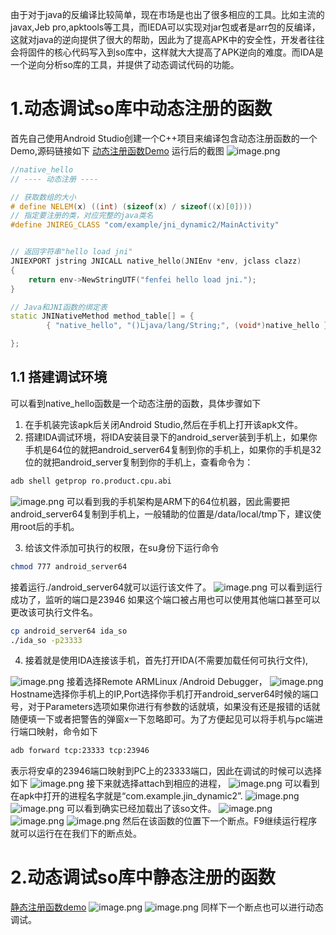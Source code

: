 由于对于java的反编译比较简单，现在市场是也出了很多相应的工具。比如主流的javax,Jeb pro,apktools等工具，而IEDA可以实现对jar包或者是arr包的反编译，这就对java的逆向提供了很大的帮助，因此为了提高APK中的安全性，开发者往往会将固件的核心代码写入到so库中，这样就大大提高了APK逆向的难度。而IDA是一个逆向分析so库的工具，并提供了动态调试代码的功能。
# 1.动态调试so库中动态注册的函数
首先自己使用Android Studio创建一个C++项目来编译包含动态注册函数的一个Demo,源码链接如下
[动态注册函数Demo](https://github.com/yuhanghuang/Android_reverse/tree/main/JNI_Dynamic2)
运行后的截图
![image.png](https://cdn.nlark.com/yuque/0/2022/png/21766399/1661168920030-77f1b186-71d0-40b1-b767-9c77e8231218.png#clientId=ua1d4de63-00c4-4&crop=0&crop=0&crop=1&crop=1&from=paste&height=825&id=u516a2114&margin=%5Bobject%20Object%5D&name=image.png&originHeight=825&originWidth=420&originalType=binary&ratio=1&rotation=0&showTitle=false&size=75545&status=done&style=none&taskId=u1bddecec-dd99-4580-a66e-84f97918b34&title=&width=420)
```cpp
//native_hello
// ---- 动态注册 ----

// 获取数组的大小
# define NELEM(x) ((int) (sizeof(x) / sizeof((x)[0])))
// 指定要注册的类，对应完整的java类名
#define JNIREG_CLASS "com/example/jni_dynamic2/MainActivity"


// 返回字符串"hello load jni"
JNIEXPORT jstring JNICALL native_hello(JNIEnv *env, jclass clazz)
{
    return env->NewStringUTF("fenfei hello load jni.");
}

// Java和JNI函数的绑定表
static JNINativeMethod method_table[] = {
        { "native_hello", "()Ljava/lang/String;", (void*)native_hello },//绑定

};
```
## 1.1 搭建调试环境
可以看到native_hello函数是一个动态注册的函数，具体步骤如下

1. 在手机装完该apk后关闭Android Studio,然后在手机上打开该apk文件。
1. 搭建IDA调试环境，将IDA安装目录下的android_server装到手机上，如果你手机是64位的就把android_server64复制到你的手机上，如果你的手机是32位的就把android_server复制到你的手机上，查看命令为：
```bash
adb shell getprop ro.product.cpu.abi
```
![image.png](https://cdn.nlark.com/yuque/0/2022/png/21766399/1661169469285-c4480ad8-d6fe-44b9-8126-5a1e44330cf2.png#clientId=ua1d4de63-00c4-4&crop=0&crop=0&crop=1&crop=1&from=paste&height=121&id=u0be74a82&margin=%5Bobject%20Object%5D&name=image.png&originHeight=121&originWidth=768&originalType=binary&ratio=1&rotation=0&showTitle=false&size=9655&status=done&style=none&taskId=u37bf6109-5ad6-4ab8-b6c4-3a90e7a7f44&title=&width=768)
可以看到我的手机架构是ARM下的64位机器，因此需要把android_server64复制到手机上，一般辅助的位置是/data/local/tmp下，建议使用root后的手机。

3. 给该文件添加可执行的权限，在su身份下运行命令
```bash
chmod 777 android_server64
```
接着运行./android_server64就可以运行该文件了。
![image.png](https://cdn.nlark.com/yuque/0/2022/png/21766399/1661169704976-cc126615-3fa6-41d9-ab80-80a1d4e6362c.png#clientId=ua1d4de63-00c4-4&crop=0&crop=0&crop=1&crop=1&from=paste&height=301&id=uad00f17b&margin=%5Bobject%20Object%5D&name=image.png&originHeight=301&originWidth=942&originalType=binary&ratio=1&rotation=0&showTitle=false&size=41556&status=done&style=none&taskId=u4ce84a1a-7a03-4ba2-9d76-8301bf86877&title=&width=942)
可以看到运行成功了，监听的端口是23946
如果这个端口被占用也可以使用其他端口甚至可以更改该可执行文件名。
```bash
cp android_server64 ida_so
./ida_so -p23333
```

4. 接着就是使用IDA连接该手机，首先打开IDA(不需要加载任何可执行文件),

![image.png](https://cdn.nlark.com/yuque/0/2022/png/21766399/1661170110695-e0187c41-1efb-48d0-a904-b4059a5489b6.png#clientId=ua1d4de63-00c4-4&crop=0&crop=0&crop=1&crop=1&from=paste&height=219&id=u9f284944&margin=%5Bobject%20Object%5D&name=image.png&originHeight=219&originWidth=966&originalType=binary&ratio=1&rotation=0&showTitle=false&size=16449&status=done&style=none&taskId=u8720e1c2-7a9c-46d6-b950-c265477ab9b&title=&width=966)
接着选择Remote ARMLinux /Android Debugger，
![image.png](https://cdn.nlark.com/yuque/0/2022/png/21766399/1661170484916-f5a9eb1e-17fe-4b8c-badc-3e22021ab935.png#clientId=ua1d4de63-00c4-4&crop=0&crop=0&crop=1&crop=1&from=paste&height=323&id=uf46adee1&margin=%5Bobject%20Object%5D&name=image.png&originHeight=323&originWidth=553&originalType=binary&ratio=1&rotation=0&showTitle=false&size=7949&status=done&style=none&taskId=u91cdfbad-24dd-4d67-bb70-a90110b2a90&title=&width=553)
Hostname选择你手机上的IP,Port选择你手机打开android_server64时候的端口号，对于Parameters选项如果你进行有参数的话就填，如果没有还是报错的话就随便填一下或者把警告的弹窗x一下忽略即可。为了方便起见可以将手机与pc端进行端口映射，命令如下
```bash
adb forward tcp:23333 tcp:23946
```
表示将安卓的23946端口映射到PC上的23333端口，因此在调试的时候可以选择如下
![image.png](https://cdn.nlark.com/yuque/0/2022/png/21766399/1661172410403-6c299b7b-9f8e-4408-b85b-9f53ab793969.png#clientId=ua1d4de63-00c4-4&crop=0&crop=0&crop=1&crop=1&from=paste&height=323&id=uf128ad53&margin=%5Bobject%20Object%5D&name=image.png&originHeight=323&originWidth=556&originalType=binary&ratio=1&rotation=0&showTitle=false&size=7932&status=done&style=none&taskId=u71e80410-00a3-4f31-a62b-5d786e746a8&title=&width=556)
接下来就选择attach到相应的进程，
![image.png](https://cdn.nlark.com/yuque/0/2022/png/21766399/1661172686349-02d7001a-76c4-4544-ae35-677f1aa41984.png#clientId=ua1d4de63-00c4-4&crop=0&crop=0&crop=1&crop=1&from=paste&height=240&id=u3a4a5a54&margin=%5Bobject%20Object%5D&name=image.png&originHeight=240&originWidth=891&originalType=binary&ratio=1&rotation=0&showTitle=false&size=40498&status=done&style=none&taskId=uc1be666e-3fc6-4c03-9e07-916c643aeef&title=&width=891)
可以看到在apk中打开的进程名字就是“com.example.jin_dynamic2”.
![image.png](https://cdn.nlark.com/yuque/0/2022/png/21766399/1661172745034-09758ac7-a960-4647-9e9a-55f8278ce8bb.png#clientId=ua1d4de63-00c4-4&crop=0&crop=0&crop=1&crop=1&from=paste&height=651&id=u5423bace&margin=%5Bobject%20Object%5D&name=image.png&originHeight=651&originWidth=538&originalType=binary&ratio=1&rotation=0&showTitle=false&size=11479&status=done&style=none&taskId=ufd06a1bb-c6fd-4b7a-a8cc-bf36781871d&title=&width=538)
![image.png](https://cdn.nlark.com/yuque/0/2022/png/21766399/1661172808259-aa105065-6651-4744-83b8-2ae5b7dae3bb.png#clientId=ua1d4de63-00c4-4&crop=0&crop=0&crop=1&crop=1&from=paste&height=298&id=ue66f9010&margin=%5Bobject%20Object%5D&name=image.png&originHeight=298&originWidth=839&originalType=binary&ratio=1&rotation=0&showTitle=false&size=20877&status=done&style=none&taskId=uc8b4f189-c00e-40fb-a8c3-e74b801a262&title=&width=839)
可以看到确实已经加载出了该so文件。
![image.png](https://cdn.nlark.com/yuque/0/2022/png/21766399/1661172860922-6a2cd937-3856-476e-b7dd-c48e98182a37.png#clientId=ua1d4de63-00c4-4&crop=0&crop=0&crop=1&crop=1&from=paste&height=566&id=u76ed6002&margin=%5Bobject%20Object%5D&name=image.png&originHeight=566&originWidth=1002&originalType=binary&ratio=1&rotation=0&showTitle=false&size=70775&status=done&style=none&taskId=uf8baac7c-3fe6-4231-936d-2631d82537d&title=&width=1002)
![image.png](https://cdn.nlark.com/yuque/0/2022/png/21766399/1661173005690-c9d9051c-513a-41ea-b0ed-0d9f0d049ab0.png#clientId=ua1d4de63-00c4-4&crop=0&crop=0&crop=1&crop=1&from=paste&height=232&id=ua0f8d0d8&margin=%5Bobject%20Object%5D&name=image.png&originHeight=232&originWidth=845&originalType=binary&ratio=1&rotation=0&showTitle=false&size=15863&status=done&style=none&taskId=ub459e0b5-2402-458b-b00c-85689a89cb6&title=&width=845)
![image.png](https://cdn.nlark.com/yuque/0/2022/png/21766399/1661173063775-4f6648b3-74bf-48c5-86e4-acc497418f60.png#clientId=ua1d4de63-00c4-4&crop=0&crop=0&crop=1&crop=1&from=paste&height=343&id=u39fd1341&margin=%5Bobject%20Object%5D&name=image.png&originHeight=343&originWidth=1775&originalType=binary&ratio=1&rotation=0&showTitle=false&size=49920&status=done&style=none&taskId=ub72d15b3-5dee-40b1-930b-61f79a310ec&title=&width=1775)
然后在该函数的位置下一个断点。F9继续运行程序就可以运行在在我们下的断点处。
# 2.动态调试so库中静态注册的函数
[静态注册函数demo](https://github.com/yuhanghuang/Android_reverse/tree/main/JNI_static2)
![image.png](https://cdn.nlark.com/yuque/0/2022/png/21766399/1661174615354-2fa8f132-f4e1-44eb-a798-651341aba858.png#clientId=ua1d4de63-00c4-4&crop=0&crop=0&crop=1&crop=1&from=paste&height=696&id=uc0cb3388&margin=%5Bobject%20Object%5D&name=image.png&originHeight=696&originWidth=519&originalType=binary&ratio=1&rotation=0&showTitle=false&size=14135&status=done&style=none&taskId=u15cc47a0-42e6-4c08-b2ab-d8d9bca888c&title=&width=519)
![image.png](https://cdn.nlark.com/yuque/0/2022/png/21766399/1661174653283-9374a9e3-9750-445c-b637-a5d0270f90b5.png#clientId=ua1d4de63-00c4-4&crop=0&crop=0&crop=1&crop=1&from=paste&height=213&id=ubf712797&margin=%5Bobject%20Object%5D&name=image.png&originHeight=213&originWidth=829&originalType=binary&ratio=1&rotation=0&showTitle=false&size=9320&status=done&style=none&taskId=u781a7832-8600-45e7-8173-f885c63ad12&title=&width=829)
同样下一个断点也可以进行动态调试。

